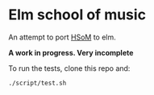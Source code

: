 # Elm school of music

An attempt to port [HSoM](http://www.cs.yale.edu/homes/hudak/Papers/HSoM.pdf) to elm.

__A work in progress. Very incomplete__


To run the tests, clone this repo and:

```bash
./script/test.sh
```
